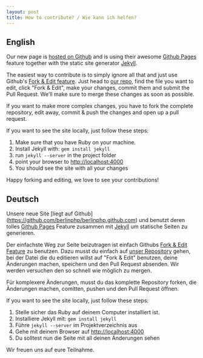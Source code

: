 ```yaml
---
layout: post
title: How to contribute? / Wie kann ich helfen?
---
```


## English

Our new page is [hosted on Github](https://github.com/berlinphp/berlinphp.github.com) and is using their awesome [Github Pages](http://pages.github.com/) feature together with the static site generator [Jekyll](https://github.com/mojombo/jekyll).

The easiest way to contribute is to simply ignore all that and just use Github's [Fork & Edit feature](https://github.com/blog/844-forking-with-the-edit-button). Just head to [our repo](https://github.com/berlinphp/berlinphp.github.com), find the file you want to edit, click "Fork & Edit", make your changes, commit them and submit the Pull Request. We'll make sure to merge these changes as soon as possible.

If you want to make more complex changes, you have to fork the complete repository, edit away, commit & push the changes and open up a pull request.

If you want to see the site locally, just follow these steps:

1. Make sure that you have Ruby on your machine.
2. Install Jekyll with: `gem install jekyll`
3. run `jekyll --server` in the project folder
4. point your browser to [http://localhost:4000](http://localhost:4000)
5. You should see the site with all your changes

Happy forking and editing, we love to see your contributions!

## Deutsch

Unsere neue Site [liegt auf Github] (https://github.com/berlinphp/berlinphp.github.com) und benutzt deren tolles [Github Pages](http://pages.github.com/) Feature zusammen mit [Jekyll](https://github.com/mojombo/jekyll) um statische Seiten zu generieren.

Der einfachste Weg zur Seite beizutragen ist einfach Githubs [Fork & Edit Feature](https://github.com/blog/844-forking-with-the-edit-button) zu benutzen. Dazu musst du einfach auf [unser Repository](https://github.com/berlinphp/berlinphp.github.com) gehen, bei der Datei die du editieren willst auf "Fork & Edit" benutzen, deine Änderungen machen, speichern und den Pull Request absenden. Wir werden versuchen den so schnell wie möglich zu mergen.

Für komplexere Änderungen, musst du das komplette Repository forken, die Änderungen machen, comitten, pushen und den Pull Request öffnen.

If you want to see the site locally, just follow these steps:

1. Stelle sicher das Ruby auf deinem Computer installiert ist.
2. Installiere Jekyll mit: `gem install jekyll`
3. Führe `jekyll --server` im Projektverzeichnis aus
4. Gehe mit deinem Browser auf [http://localhost:4000](http://localhost:4000)
5. Du solltest nun die Seite mit all deinen Änderungen sehen

Wir freuen uns auf eure Teilnahme.


